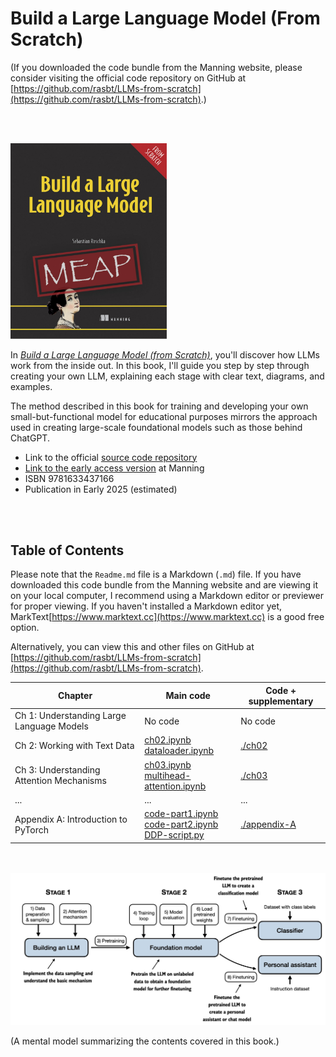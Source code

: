 # Build a Large Language Model (From Scratch)

(If you downloaded the code bundle from the Manning website, please consider visiting the official code repository on GitHub at [https://github.com/rasbt/LLMs-from-scratch](https://github.com/rasbt/LLMs-from-scratch).)

<br>
<br>

<a href="http://mng.bz/orYv"><img src="images/cover.jpg" width="250px"></a>

In [*Build a Large Language Model (from Scratch)*](http://mng.bz/orYv), you'll discover how LLMs work from the inside out. In this book, I'll guide you step by step through creating your own LLM, explaining each stage with clear text, diagrams, and examples. 

The method described in this book for training and developing your own small-but-functional model for educational purposes mirrors the approach used in creating large-scale foundational models such as those behind ChatGPT.

- Link to the official [source code repository](https://github.com/rasbt/LLMs-from-scratch)
- [Link to the early access version](http://mng.bz/orYv) at Manning
- ISBN 9781633437166
- Publication in Early 2025 (estimated)

<br>
<br>

## Table of Contents

Please note that the `Readme.md` file is a Markdown (`.md`) file. If you have downloaded this code bundle from the Manning website and are viewing it on your local computer, I recommend using a Markdown editor or previewer for proper viewing. If you haven't installed a Markdown editor yet, MarkText[https://www.marktext.cc](https://www.marktext.cc) is a good free option.

Alternatively, you can view this and other files on GitHub at [https://github.com/rasbt/LLMs-from-scratch](https://github.com/rasbt/LLMs-from-scratch).



| Chapter                                   | Main code                                                    | Code + supplementary         |
| ----------------------------------------- | ------------------------------------------------------------ | ---------------------------- |
| Ch 1: Understanding Large Language Models | No code                                                      | No code                      |
| Ch 2: Working with Text Data              | [ch02.ipynb](ch02/01_main-chapter-code/ch02.ipynb)<br />[dataloader.ipynb](ch02/01_main-chapter-code/dataloader.ipynb) | [./ch02](./ch02)             |
| Ch 3: Understanding Attention Mechanisms  | [ch03.ipynb](ch03/01_main-chapter-code/ch03.ipynb)<br />[multihead-attention.ipynb](ch03/01_main-chapter-code/multihead-attention.ipynb) | [./ch03](./ch03)             |
| ...                                       | ...                                                          | ...                          |
| Appendix A: Introduction to PyTorch       | [code-part1.ipynb](03_main-chapter-code/01_main-chapter-code/code-part1.ipynb)<br />[code-part2.ipynb](03_main-chapter-code/01_main-chapter-code/code-part2.ipynb)<br />[DDP-script.py](03_main-chapter-code/01_main-chapter-code/DDP-script.py) | [./appendix-A](./appendix-A) |

<br>
<br>

<img src="images/mental-model.jpg" width="600px">

(A mental model summarizing the contents covered in this book.)
